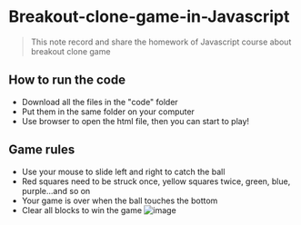 # Breakout-clone-game-in-Javascript
> This note record and share the homework of Javascript course about breakout clone game
## How to run the code
* Download all the files in the "code" folder
* Put them in the same folder on your computer
* Use browser to open the html file, then you can start to play!
## Game rules
* Use your mouse to slide left and right to catch the ball
* Red squares need to be struck once, yellow squares twice, green, blue, purple...and so on
* Your game is over when the ball touches the bottom
* Clear all blocks to win the game
![image](https://github.com/jjjjjenny77/images/blob/main/%E6%95%B2%E7%A3%9A%E5%A1%8A.jpg)
